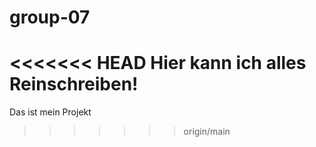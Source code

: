 # group-07

<<<<<<< HEAD
Hier kann ich alles Reinschreiben!
=======
Das ist mein Projekt
>>>>>>> origin/main
